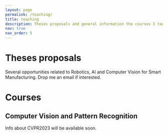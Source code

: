 ```yaml
---
layout: page
permalink: /teaching/
title: teaching
description: Theses proposals and general information the courses I taught. 
nav: true
nav_order: 5
---
```


# Theses proposals
Several opportunities related to Robotics, AI and Computer Vision for Smart Manufacturing. Drop me an email if interested.

# Courses
## Computer Vision and Pattern Recognition
Info about CVPR2023 will be available soon.
